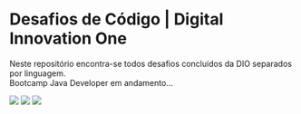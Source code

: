 # Desafios de Código | Digital Innovation One

Neste repositório encontra-se todos desafios concluídos da DIO separados por linguagem. <br>
Bootcamp Java Developer em andamento...

<div>
  <img src="https://cdn.discordapp.com/attachments/959714595575054378/977468912226697226/unknown.png">
  <img src="https://cdn.discordapp.com/attachments/959714595575054378/977469275566665758/unknown.png">
  <img src="https://cdn.discordapp.com/attachments/959714595575054378/977469772520378428/unknown.png">
</div>
